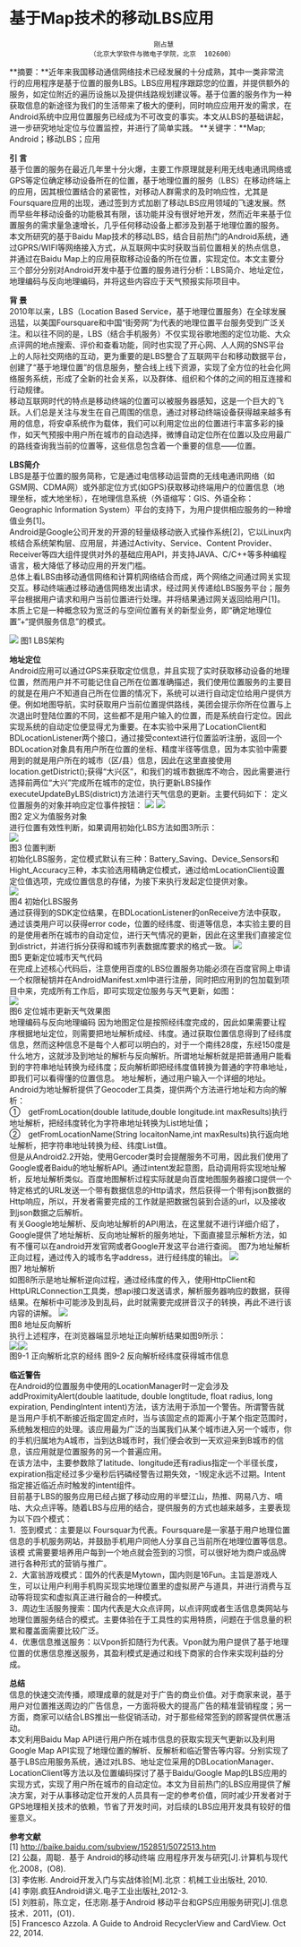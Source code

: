 # 基于Map技术的移动LBS应用
                                        刚占慧
                        （北京大学软件与微电子学院，北京  102600）
**摘要：**近年来我国移动通信网络技术已经发展的十分成熟，其中一类非常流行的应用程序是基于位置的服务LBS。LBS应用程序跟踪您的位置，并提供额外的服务，如定位附近的遍历设施以及提供线路规划建议等。基于位置的服务作为一种获取信息的新途径为我们的生活带来了极大的便利，同时响应应用开发的需求，在Android系统中应用位置服务已经成为不可改变的事实。本文从LBS的基础讲起，进一步研究地址定位与位置监控，并进行了简单实践。
**关键字：**Map; Android；移动LBS；应用

**引 言**  
基于位置的服务在最近几年里十分火爆，主要工作原理就是利用无线电通讯网络或GPS等定位确定移动设备所在的位置，基于地理位置的服务（LBS）在移动终端上的应用，因其根位置结合的紧密性，对移动人群需求的及时响应性，尤其是Foursquare应用的出现，通过签到方式加剧了移动LBS应用领域的飞速发展。然而早些年移动设备的功能极其有限，该功能并没有很好地开发，然而近年来基于位置服务的需求量急速增长，几乎任何移动设备上都涉及到基于地理位置的服务。  
本文所研究的基于Baidu Map技术的移动LBS，结合目前热门的Android系统，通过GPRS/WIFI等网络接入方式，从互联网中实时获取当前位置相关的热点信息，并通过在Baidu Map上的应用获取移动设备的所在位置，实现定位。本文主要分三个部分分别对Android开发中基于位置的服务进行分析：LBS简介、地址定位，地理编码与反向地理编码，并将这些内容应于天气预报实际项目中。

**背 景**  
2010年以来，LBS（Location Based Service，基于地理位置服务）在全球发展迅猛，以美国Foursquare和中国“街旁网”为代表的地理位置平台服务受到广泛关注。和以往不同的是，LBS（结合手机服务）不仅实现谷歌地图的定位功能、大众点评网的地点搜索、评价和查看功能，同时也实现了开心网、人人网的SNS平台上的人际社交网络的互动，更为重要的是LBS整合了互联网平台和移动数据平台，创建了“基于地理位置”的信息服务，整合线上线下资源，实现了全方位的社会化网络服务系统，形成了全新的社会关系，以及群体、组织和个体的之间的相互连接和行动规律。  
移动互联网时代的特点是移动终端的位置可以被服务器感知，这是一个巨大的飞跃。人们总是关注与发生在自己周围的信息，通过对移动终端设备获得越来越多有用的信息，将安卓系统作为载体，我们可以利用定位出的位置进行丰富多彩的操作，如天气预报中用户所在城市的自动选择，微博自动定位所在位置以及应用最广的路线查询我当前的位置等，这些信息包含着一个重要的信息——位置。

**LBS简介**  
LBS是基于位置的服务简称，它是通过电信移动运营商的无线电通讯网络（如GSM网、CDMA网）或外部定位方式(如GPS)获取移动终端用户的位置信息（地理坐标，或大地坐标），在地理信息系统（外语缩写：GIS、外语全称：Geographic Information System）平台的支持下，为用户提供相应服务的一种增值业务[1]。  
Android是Google公司开发的开源的轻量级移动嵌入式操作系统[2]，它以Linux内核结合系统架构层、应用层，并通过Activity、Service、Content Provider、Receiver等四大组件提供对外的基础应用API，并支持JAVA、C/C++等多种编程语言，极大降低了移动应用的开发门槛。  
总体上看LBS由移动通信网络和计算机网络结合而成，两个网络之间通过网关实现交互。移动终端通过移动通信网络发出请求，经过网关传递给LBS服务平台；服务平台根据用户请求和用户当前位置进行处理。并将结果通过网关返回给用户[1]。本质上它是一种概念较为宽泛的与空间位置有关的新型业务，即“确定地理位置”+“提供服务信息”的模式。

![](LBS.png)
图1 LBS架构  

**地址定位**  
Android应用可以通过GPS来获取定位信息，并且实现了实时获取移动设备的地理位置，然而用户并不可能记住自己所在位置准确描述，我们使用位置服务的主要目的就是在用户不知道自己所在位置的情况下，系统可以进行自动定位给用户提供方便。例如地图导航，实时获取用户当前位置提供路线，美团会提示你所在位置与上次退出时登陆位置的不同，这些都不是用户输入的位置，而是系统自行定位。因此实现系统的自动定位便显得尤为重要。在本实验中采用了LocationClient和BDLocationListener两个接口，通过接受context进行位置监听注册，返回一个BDLocation对象具有用户所在位置的坐标、精度半径等信息，因为本实验中需要用到的就是用户所在的城市（区/县）信息，因此在这里直接使用location.getDistrict();获得“大兴区”，和我们的城市数据库不吻合，因此需要进行选择前两位“大兴”完成所在城市的定位，执行更新LBS操作executeUpdateByLBS(district)方法进行天气信息的更新。主要代码如下：
定义位置服务的对象并响应定位事件按钮：
![](locationDef.png) 
![](locationGet.png)  
图2 定义为值服务对象  
进行位置有效性判断，如果调用初始化LBS方法如图3所示：  
![](locationJudge.png)   
图3 位置判断  
初始化LBS服务，定位模式默认有三种：Battery_Saving、Device_Sensors和Hight_Accuracy三种，本实验选用精确定位模式，通过给mLocationClient设置定位值选项，完成位置信息的存储，为接下来执行发起定位提供对象。  
![](initLocation.png)  
图4 初始化LBS服务  
通过获得到的SDK定位结果，在BDLocationListener的onReceive方法中获取，通过该类用户可以获得error code，位置的经纬度、街道等信息，本实验主要的目的是使用者所在城市的自动定位，进行天气情况的更新，因此在这里我们直接定位到district，并进行拆分获得和城市列表数据库要求的格式一致。
![](updateWeather.png)  
图5 更新定位城市天气代码  
在完成上述核心代码后，注意使用百度的LBS位置服务功能必须在百度官网上申请一个权限秘钥并在AndroidManifest.xml中进行注册，同时把应用到的包加载到项目中来，完成所有工作后，即可实现定位服务与天气更新，如图：  
![](updateWeatherResult.png)  
图6 定位城市更新天气效果图  
地理编码与反向地理编码
因为地图定位是按照经纬度完成的，因此如果需要让程序根据地址定位，则需要把地址解析成经、纬度。通过获取位置信息得到了经纬度信息，然而这种信息不是每个人都可以明白的，对于一个南纬28度，东经150度是什么地方，这就涉及到地址的解析与反向解析。所谓地址解析就是把普通用户能看到的字符串地址转换为经纬度；反向解析即把经纬度值转换为普通的字符串地址，即我们可以看得懂的位置信息。
地址解析，通过用户输入一个详细的地址。Android为地址解析提供了Geocoder工具类，提供两个方法进行地址和方向的解析：  
①　getFromLocation(double latitude,double longitude.int maxResults)执行地址解析，把经纬度转化为字符串地址转换为List地址值；  
②　getFromLocationName(String locaitonName,int maxResults)执行返向地址解析，把字符串地址转换为经、纬度List值。  
但是从Android2.2开始，使用Gercoder类时会提醒服务不可用，因此我们使用了Google或者Baidu的地址解析API。通过intent发起意图，启动调用将实现地址解析，反地址解析类似。百度地图解析过程实际就是向百度地图服务器接口提供一个特定格式的URL发送一个带有数据信息的Http请求，然后获得一个带有json数据的Http响应，所以，开发者需要完成的工作就是把数据包装到合适的url，以及接收到json数据之后解析。  
有关Google地址解析、反向地址解析的API用法，在这里就不进行详细介绍了，Google提供了地址解析、反向地址解析的服务地址，下面直接显示解析方法，如有不懂可以在android开发官网或者Google开发这平台进行查阅。
图7为地址解析正向过程，通过传入的城市名字address，进行经纬度的输出。
![](locationJiexi.png)  
图7 地址解析  
如图8所示是地址解析逆向过程，通过经纬度的传入，使用HttpClient和HttpURLConnection工具类，想api接口发送请求，解析服务器响应的数据，获得结果。在解析中可能涉及到乱码，此时就需要完成拼音汉子的转换，再此不进行该内容的讲解。
![](locationRevJiexi.png)  
图8 地址反向解析  
执行上述程序，在浏览器端显示地址正向解析结果如图9所示：  
![](addressToJingwei.png)![](jingweiToaddress.png)  
图9-1 正向解析北京的经纬 图9-2 反向解析经纬度获得城市信息  

**临近警告**  
在Android的位置服务中使用的LocationManager时一定会涉及addProximityAlert(double laatitude, double longtitude, float radius, long expiration, PendingIntent intent)方法，该方法用于添加一个警告。所谓警告就是当用户手机不断接近指定固定点时，当与该固定点的距离小于某个指定范围时，系统触发相应的处理。该应用最为广泛的当属我们从某个城市进入另一个城市，你的手机归属地为A城市，当到达B城市时，我们便会收到一天欢迎来到B城市的信息，该应用就是位置服务的另一个普遍应用。  
在该方法中，主要参数除了latitude、longitude还有radius指定一个半径长度，expiration指定经过多少毫秒后钙磷经警告过期失效，-1规定永远不过期。Intent指定接近临近点时触发的intent组件。  
目前基于LBS的服务应用已经占据了移动应用的半壁江山，热推、网易八方、嘀咕、大众点评等。随着LBS与应用的结合，提供服务的方式也越来越多，主要表现为以下四个模式：  
1．签到模式：主要是以 Foursquar为代表。Foursquare是一家基于用户地理位置信息的手机服务网站，并鼓励手机用户同他人分享自己当前所在地理位置等信息。该模 式需要要培养用户每到一个地点就会签到的习惯，可以很好地为商户或品牌进行各种形式的营销与推广。  
2．大富翁游戏模式：国外的代表是Mytown，国内则是16Fun。主旨是游戏人生，可以让用户利用手机购买现实地理位置里的虚拟房产与道具，并进行消费与互动等将现实和虚拟真正进行融合的一种模式。  
3．周边生活服务搜索：国内代表是大众点评网，以点评网或者生活信息类网站与地理位置服务结合的模式。主要体验在于工具性的实用特质，问题在于信息量的积累和覆盖面需要比较广泛。  
4．优惠信息推送服务：以Vpon折扣随行为代表。Vpon就为用户提供了基于地理位置的优惠信息推送服务，其盈利模式是通过和线下商家的合作来实现利益的分成。  

**总结**  
信息的快速交流传播，顺理成章的就是对于广告的商业价值。对于商家来说，基于用户对位置推送周边的广告信息，一方面将极大的提高广告的精准营销程度；另一方面，商家可以结合LBS推出一些促销活动，对于那些经常签到的顾客提供优惠活动。  
本文利用Baidu Map API进行用户所在城市信息的获取实现天气更新以及利用Google Map API实现了地理位置的解析、反解析和临近警告等内容。分别实现了基于LBS应用服务系统，通过对LBS、地址定位采用的DBLocationManager、LocationClient等方法以及位置编码探讨了基于Baidu/Google Map的LBS应用的实现方式，实现了用户所在城市的自动定位。本文为目前热门的LBS应用提供了解决方案，对于从事移动定位开发的人员具有一定的参考价值，同时减少开发者对于GPS地理相关技术的依赖，节省了开发时间，对后续的LBS应用开发具有较好的借鉴意义。

**参考文献**  
[1] http://baike.baidu.com/subview/152851/5072513.htm  
[2] 公磊，周聪．基于 Android的移动终端 应用程序开发与研究[J].计算机与现代化.2008，(O8).  
[3] 李佐彬. Android开发入门与实战体验[M].北京：机械工业出版社, 2010.  
[4] 李刚.疯狂Android讲义.电子工业出版社,2012-3.  
[5] 刘胜前，陈立定，任志刚.基于Android 移动平台和GPS应用服务研究[J].信息技术．2011，(O1)．  
[5] Francesco Azzola. A Guide to Android RecyclerView and CardView. Oct 22, 2014.  

